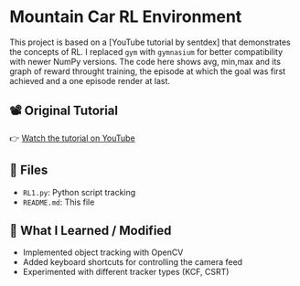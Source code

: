 # Mountain Car RL Environment

This project is based on a [YouTube tutorial by sentdex] that demonstrates the concepts of RL. I replaced `gym` with `gymnasium` for better compatibility with newer NumPy versions. The code here shows avg, min,max and its graph of reward throught training, the episode at which the goal was first achieved and a one episode render at last.

## 📽️ Original Tutorial
👉 [Watch the tutorial on YouTube](https://youtu.be/yMk_XtIEzH8?feature=shared)

## 📁 Files
- `RL1.py`: Python script tracking
- `README.md`: This file

## 📌 What I Learned / Modified
- Implemented object tracking with OpenCV
- Added keyboard shortcuts for controlling the camera feed
- Experimented with different tracker types (KCF, CSRT)
